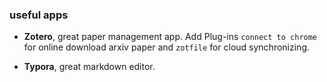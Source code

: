 ### useful apps

* **Zotero**, great paper management app. Add Plug-ins `connect to chrome` for online download arxiv paper and `zotfile` for cloud synchronizing.

* **Typora**, great markdown editor.
